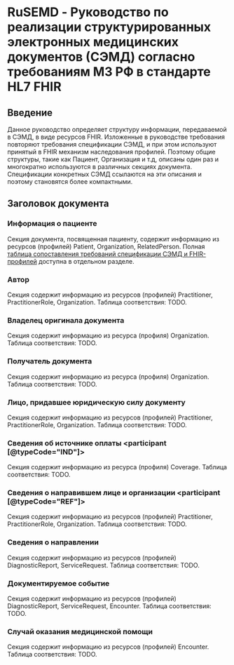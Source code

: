 # RuSEMD - Руководство по реализации структурированных электронных медицинских документов (СЭМД) согласно требованиям МЗ РФ в стандарте HL7 FHIR

## Введение

Данное руководство определяет структуру информации, передаваемой в СЭМД, в виде ресурсов FHIR. Изложенные в руководстве требования повторяют требования спецификации СЭМД, и при этом используют принятый в FHIR механизм наследования профилей. Поэтому общие структуры, такие как Пациент, Организация и т.д, описаны один раз и многократно используются в различных секциях документа. Спецификации конкретных СЭМД ссылаются на эти описания и поэтому становятся более компактными.

## Заголовок документа

### Информация о пациенте <recordTarget>

Секция документа, посвященная пациенту, содержит информацию из ресурсов (профилей) Patient, Organization, RelatedPerson. 
Полная [таблица сопоставления требований спецификации СЭМД и FHIR-профилей](header-recordTarget.html) доступна в отдельном разделе.

### Автор <author>

Секция содержит информацию из ресурсов (профилей) Practitioner, PractitionerRole, Organization. Таблица соответствия: TODO.

### Владелец оригинала документа <custodian>

Cекция содержит информацию из ресурса (профиля) Organization. Таблица соответствия: TODO.

### Получатель документа <informationRecipient>

Cекция содержит информацию из ресурса (профиля) Organization. Таблица соответствия: TODO.

### Лицо, придавшее юридическую силу документу <legalAuthenticator>

Секция содержит информацию из ресурсов (профилей) Practitioner, PractitionerRole, Organization. Таблица соответствия: TODO.

### Сведения об источнике оплаты <participant [@typeCode="IND"]>

Cекция содержит информацию из ресурса (профиля) Coverage. Таблица соответствия: TODO.

### Сведения о направившем лице и организации <participant [@typeCode="REF"]>

Секция содержит информацию из ресурсов (профилей) Practitioner, PractitionerRole, Organization. Таблица соответствия: TODO.

### Сведения о направлении <inFulfillmentOf>

Секция содержит информацию из ресурсов (профилей) DiagnosticReport, ServiceRequest. Таблица соответствия: TODO.

### Документируемое событие <documentationOf>

Секция содержит информацию из ресурсов (профилей) DiagnosticReport, ServiceRequest, Encounter. Таблица соответствия: TODO.

### Случай оказания медицинской помощи <componentOf>

Секция содержит информацию из ресурсов (профилей) Encounter. Таблица соответствия: TODO.
